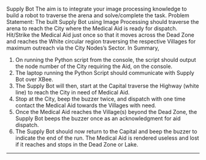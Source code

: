 
Supply Bot
The aim is to integrate your image processing knowledge to build a robot to traverse the arena and solve/complete the
task.
Problem Statement:
The built Supply Bot using Image Processing should traverse the arena to reach the City where the
Medical Aid is ready for dispatch. Hit/Strike the Medical Aid just once so that it moves
across the Dead Zone and reaches the White circular region traversing the respective Villages
for maximum outreach via the City Nodes’s Sector.
In Summary,
1. On running the Python script from the console, the script should output the node
number of the City requiring the Aid, on the console.
2. The laptop running the Python Script should communicate with Supply Bot over
XBee.
3. The Supply Bot will then, start at the Capital traverse the Highway (white line) to
reach the City in need of Medical Aid.
4. Stop at the City, beep the buzzer twice, and dispatch with one time contact the
Medical Aid towards the Villages with need.
5. Once the Medical Aid reaches the Village(s) beyond the Dead Zone, the Supply Bot
beeps the buzzer once as an acknowledgment for aid dispatch.
6. The Supply Bot should now return to the Capital and beep the buzzer to indicate the
end of the run.
The Medical Aid is rendered useless and lost if it reaches and stops in the Dead Zone or
Lake.
----------------------------------------------------------------------------------------------------------------
